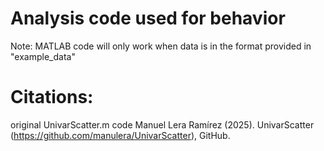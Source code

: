 # Analysis code used for behavior

Note: MATLAB code will only work when data is in the format provided in "example_data"

# Citations:
original UnivarScatter.m code
Manuel Lera Ramírez (2025). UnivarScatter (https://github.com/manulera/UnivarScatter), GitHub.
